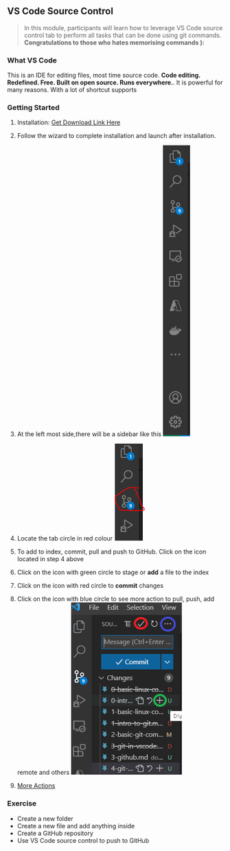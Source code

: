 ## VS Code Source Control

>   In this module, participants will learn how to leverage VS Code source control tab to perform all tasks that can be done using git commands. **Congratulations to those who hates memorising commands ):**

### What VS Code

This is an IDE for editing files, most time source code. **Code editing. Redefined. Free. Built on open source. Runs everywhere.**. It is powerful for many reasons. With a lot of shortcut supports

### Getting Started

1.   Installation: [Get Download Link Here](https://code.visualstudio.com/)

2.  Follow the wizard to complete installation and launch after installation.

3.  At the left most side,there will be a sidebar like this ![VS Code Sidebar](./vscode-pack/vscode-1.png)

4.  Locate the tab circle in red colour ![source control](./vscode-pack/vscode-2.png)

5.  To add to index, commit, pull and push to GitHub. Click on the icon located in step 4 above

6.  Click on the icon with green circle to stage or **add** a file to the index

7.  Click on the icon with red circle to **commit** changes

8.  Click on the icon with blue circle to see more action to pull, push, add remote and others
![Step6,7,8 Illustration](./vscode-pack/vscode-3.png)

9.  [More Actions](./vscode-pack/vscode-4.png)

### Exercise

-   Create a new folder
-   Create a new file and add anything inside
-   Create a GitHub repository
-   Use VS Code source control to push to GitHub